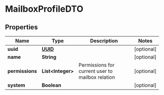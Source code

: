 # MailboxProfileDTO

## Properties
Name | Type | Description | Notes
------------ | ------------- | ------------- | -------------
**uuid** | [**UUID**](UUID.md) |  |  [optional]
**name** | **String** |  |  [optional]
**permissions** | **List&lt;Integer&gt;** | Permissions for current user to mailbox relation |  [optional]
**system** | **Boolean** |  |  [optional]
